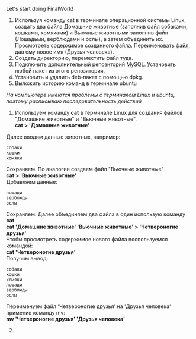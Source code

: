 Let's start doing FinalWork!

1. Используя команду cat в терминале операционной системы Linux, создать
два файла Домашние животные (заполнив файл собаками, кошками,
хомяками) и Вьючные животными заполнив файл (Лошадьми, верблюдами и
ослы), а затем объединить их. Просмотреть содержимое созданного файла.
Переименовать файл, дав ему новое имя (Друзья человека).
2. Создать директорию, переместить файл туда.
3. Подключить дополнительный репозиторий MySQL. Установить любой пакет
из этого репозитория.
4. Установить и удалить deb-пакет с помощью dpkg.
5. Выложить историю команд в терминале ubuntu

*На компьютере имеются проблемы с терминалом Linux и ubuntu, поэтому расписываю последовательность действий*

1. Используем команду **cat** в терминале Linux для создания файлов "Домашние животные" и "Вьючные животные".  
**cat > 'Домашние животные'**

Далее вводим данные животных, например:
```
собаки
кошки 
хомяки
```
Сохраняем. По аналогии создаем файл "Вьючные животные"   
**cat > 'Вьючные животные'**  
Добавляем данные:
```
лошади
верблюды 
ослы
```
Сохраняем. Далее объединяем два файла в один использую команду **cat**  
**cat 'Домашние животные' 'Вьючные животные' >  'Четвероногие друзья'**  
Чтобы просмотреть содержимое нового файла воспользуемся командой:  
**cat 'Четвероногие друзья'**  
Получим вывод:
```
собаки
кошки 
хомяки
лошади
верблюды 
ослы
```
Переименуем файл 'Четвероногие друзья' на 'Друзья человека' применив команду mv:   
**mv 'Четвероногие друзья' 'Друзья человека'**

2. 